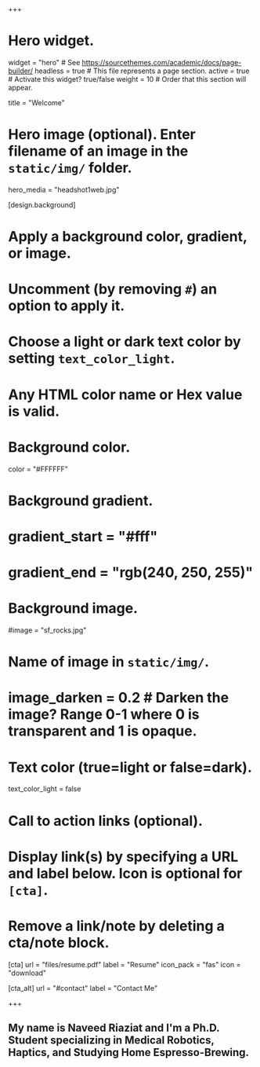 +++
# Hero widget.
widget = "hero"  # See https://sourcethemes.com/academic/docs/page-builder/
headless = true  # This file represents a page section.
active = true  # Activate this widget? true/false
weight = 10  # Order that this section will appear.

title = "Welcome"

# Hero image (optional). Enter filename of an image in the `static/img/` folder.
hero_media = "headshot1web.jpg"

[design.background]
  # Apply a background color, gradient, or image.
  #   Uncomment (by removing `#`) an option to apply it.
  #   Choose a light or dark text color by setting `text_color_light`.
  #   Any HTML color name or Hex value is valid.

  # Background color.
  color = "#FFFFFF"

  # Background gradient.
  # gradient_start = "#fff"
  # gradient_end = "rgb(240, 250, 255)"

  # Background image.
  #image = "sf_rocks.jpg"  
  # Name of image in `static/img/`.
  # image_darken = 0.2  # Darken the image? Range 0-1 where 0 is transparent and 1 is opaque.

  # Text color (true=light or false=dark).
  text_color_light = false

# Call to action links (optional).
#   Display link(s) by specifying a URL and label below. Icon is optional for `[cta]`.
#   Remove a link/note by deleting a cta/note block.

[cta]
  url = "files/resume.pdf"
  label = "Resume"
  icon_pack = "fas"
  icon = "download"
  
[cta_alt]
  url = "#contact"
  label = "Contact Me"

+++
## My name is **Naveed Riaziat** and I'm a **Ph.D. Student** specializing in **Medical Robotics, Haptics,** and **Studying Home Espresso-Brewing.**

